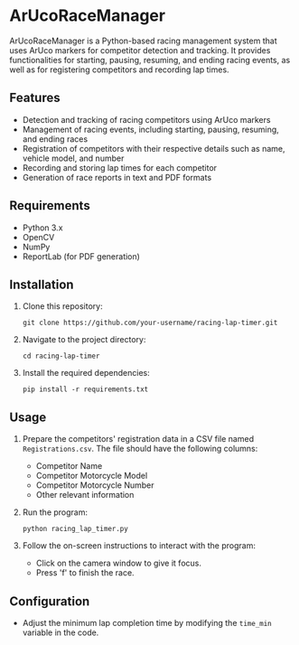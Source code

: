 # ArUcoRaceManager

ArUcoRaceManager is a Python-based racing management system that uses ArUco markers for competitor detection and tracking. It provides functionalities for starting, pausing, resuming, and ending racing events, as well as for registering competitors and recording lap times.

## Features

- Detection and tracking of racing competitors using ArUco markers
- Management of racing events, including starting, pausing, resuming, and ending races
- Registration of competitors with their respective details such as name, vehicle model, and number
- Recording and storing lap times for each competitor
- Generation of race reports in text and PDF formats

## Requirements
- Python 3.x
- OpenCV
- NumPy
- ReportLab (for PDF generation)

## Installation
1. Clone this repository:
    ```
    git clone https://github.com/your-username/racing-lap-timer.git
    ```
2. Navigate to the project directory:
    ```
    cd racing-lap-timer
    ```
3. Install the required dependencies:
    ```
    pip install -r requirements.txt
    ```

## Usage
1. Prepare the competitors' registration data in a CSV file named `Registrations.csv`. The file should have the following columns:
    - Competitor Name
    - Competitor Motorcycle Model
    - Competitor Motorcycle Number
    - Other relevant information

2. Run the program:
    ```
    python racing_lap_timer.py
    ```
3. Follow the on-screen instructions to interact with the program:
    - Click on the camera window to give it focus.
    - Press 'f' to finish the race.

## Configuration
- Adjust the minimum lap completion time by modifying the `time_min` variable in the code.
